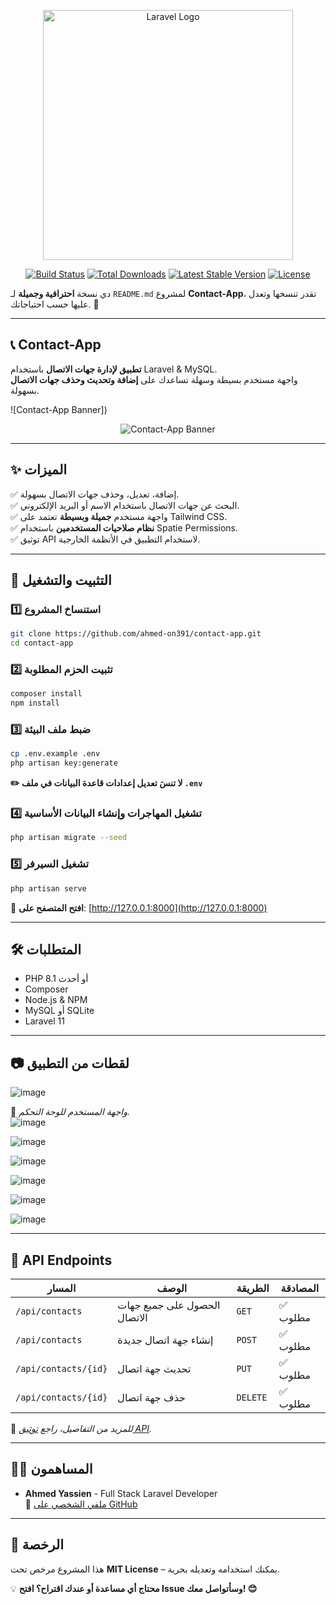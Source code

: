 <p align="center"><a href="https://laravel.com" target="_blank"><img src="https://raw.githubusercontent.com/laravel/art/master/logo-lockup/5%20SVG/2%20CMYK/1%20Full%20Color/laravel-logolockup-cmyk-red.svg" width="400" alt="Laravel Logo"></a></p>

<p align="center">
<a href="https://github.com/laravel/framework/actions"><img src="https://github.com/laravel/framework/workflows/tests/badge.svg" alt="Build Status"></a>
<a href="https://packagist.org/packages/laravel/framework"><img src="https://img.shields.io/packagist/dt/laravel/framework" alt="Total Downloads"></a>
<a href="https://packagist.org/packages/laravel/framework"><img src="https://img.shields.io/packagist/v/laravel/framework" alt="Latest Stable Version"></a>
<a href="https://packagist.org/packages/laravel/framework"><img src="https://img.shields.io/packagist/l/laravel/framework" alt="License"></a>
</p>

دي نسخة **احترافية وجميلة** لـ `README.md` لمشروع **Contact-App**، تقدر تنسخها وتعدل عليها حسب احتياجاتك. 🚀  

---

## **📞 Contact-App**  
**تطبيق لإدارة جهات الاتصال** باستخدام Laravel & MySQL.  
واجهة مستخدم بسيطة وسهلة تساعدك على **إضافة وتحديث وحذف جهات الاتصال** بسهولة.  

![Contact-App Banner])  <p align="center">
  <img src="https://via.placeholder.com/1000x300?text=Contact+App+Banner" alt="Contact-App Banner">
</p>


---

## **✨ الميزات**  
✅ إضافة، تعديل، وحذف جهات الاتصال بسهولة.  
✅ البحث عن جهات الاتصال باستخدام الاسم أو البريد الإلكتروني.  
✅ واجهة مستخدم **جميلة وبسيطة** تعتمد على Tailwind CSS.  
✅ **نظام صلاحيات المستخدمين** باستخدام Spatie Permissions.  
✅ توثيق API لاستخدام التطبيق في الأنظمة الخارجية.  

---

## **🚀 التثبيت والتشغيل**  
### **1️⃣ استنساخ المشروع**  
```bash
git clone https://github.com/ahmed-on391/contact-app.git
cd contact-app
```
### **2️⃣ تثبيت الحزم المطلوبة**  
```bash
composer install
npm install
```
### **3️⃣ ضبط ملف البيئة**  
```bash
cp .env.example .env
php artisan key:generate
```
**✏️ لا تنسَ تعديل إعدادات قاعدة البيانات في ملف `.env`**  

### **4️⃣ تشغيل المهاجرات وإنشاء البيانات الأساسية**  
```bash
php artisan migrate --seed
```
### **5️⃣ تشغيل السيرفر**  
```bash
php artisan serve
```
🔗 **افتح المتصفح على**: [http://127.0.0.1:8000](http://127.0.0.1:8000)  

---

## **🛠 المتطلبات**  
- PHP 8.1 أو أحدث  
- Composer  
- Node.js & NPM  
- MySQL أو SQLite  
- Laravel 11  

---

## **📷 لقطات من التطبيق**  
![image](https://github.com/user-attachments/assets/7090eeb3-6f3e-447c-9c02-a7cbfb74f502)


📌 *واجهة المستخدم للوحة التحكم.*  
![image](https://github.com/user-attachments/assets/abfaf13d-cd05-4969-8a5d-2509852ea795)

![image](https://github.com/user-attachments/assets/4e78194f-91d6-48ea-a599-5fbedfe5d81f)

![image](https://github.com/user-attachments/assets/f35b6a6d-f596-420d-83ea-fd1aed8e6ee5)

![image](https://github.com/user-attachments/assets/6571d352-7c5c-4281-8d59-11b8563c98a1)

![image](https://github.com/user-attachments/assets/86579d53-b6c5-4584-b227-6fb257f55fe9)

![image](https://github.com/user-attachments/assets/2fc46088-3366-41aa-bfa2-57c724188d2b)



---

## **📡 API Endpoints**  
| **المسار**       | **الوصف**                 | **الطريقة**  | **المصادقة** |
|-----------------|-------------------------|------------|------------|
| `/api/contacts` | الحصول على جميع جهات الاتصال | `GET`       | ✅ مطلوب |
| `/api/contacts` | إنشاء جهة اتصال جديدة   | `POST`      | ✅ مطلوب |
| `/api/contacts/{id}` | تحديث جهة اتصال      | `PUT`       | ✅ مطلوب |
| `/api/contacts/{id}` | حذف جهة اتصال        | `DELETE`    | ✅ مطلوب |

📜 *للمزيد من التفاصيل، راجع [توثيق API](#).*

---

## **👨‍💻 المساهمون**  
- **Ahmed Yassien** - Full Stack Laravel Developer  
🔗 [ملفي الشخصي على GitHub](https://github.com/ahmed-on391)  

---

## **📜 الرخصة**  
هذا المشروع مرخص تحت **MIT License** – يمكنك استخدامه وتعديله بحرية.  

💡 **محتاج أي مساعدة أو عندك اقتراح؟ افتح Issue وسأتواصل معك! 😊**
